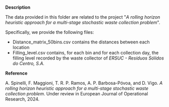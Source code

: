 **Description**

The data provided in this folder are related to the project "_A rolling horizon heuristic approach for a multi-stage stochastic waste collection problem_".

Specifically, we provide the following files:
  - Distance_matrix_50bins.csv contains the distances between each location
  - Filling_level.csv contains, for each bin and for each collection day, the filling level recorded by the waste collector of _ERSUC - Resíduos Sólidos do Centro, S.A._

**Reference**

A. Spinelli, F. Maggioni, T. R. P. Ramos, A. P. Barbosa-Póvoa, and D. Vigo. _A rolling horizon heuristic approach for a multi-stage stochastic waste collection problem_. Under review in European Journal of Operational Research, 2024.
